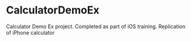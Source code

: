 # CalculatorDemoEx
Calculator Demo Ex project. Completed as part of iOS training. Replication of iPhone calculator 
